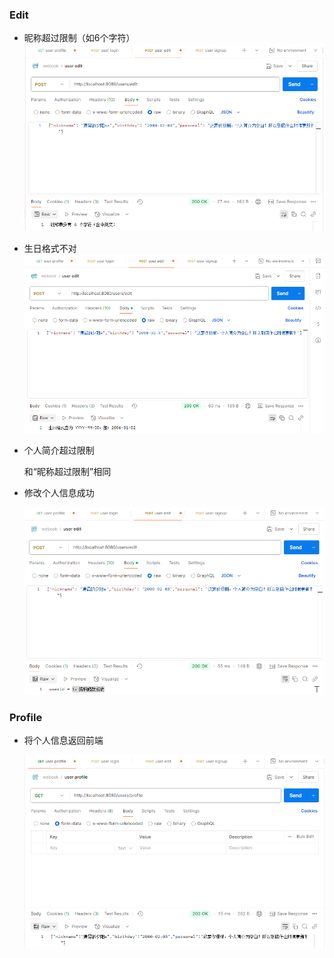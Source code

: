### Edit

- 昵称超过限制（如6个字符）
  ![nickname_err](.\nickname_err.jpg)

- 生日格式不对
  ![birthday_err](.\birthday_err.jpg)

- 个人简介超过限制

  和“昵称超过限制”相同

- 修改个人信息成功

  ![edit_done](.\edit_done.jpg)

### Profile

- 将个人信息返回前端

  ![profile_done](.\profile_done.jpg)

